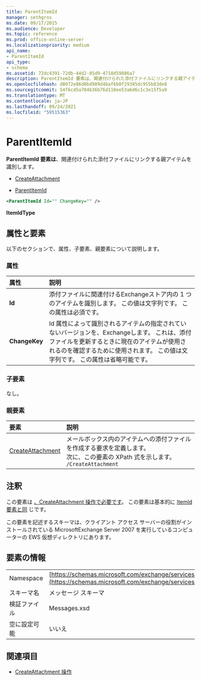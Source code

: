 ```yaml
---
title: ParentItemId
manager: sethgros
ms.date: 09/17/2015
ms.audience: Developer
ms.topic: reference
ms.prod: office-online-server
ms.localizationpriority: medium
api_name:
- ParentItemId
api_type:
- schema
ms.assetid: 72dc4391-72db-44d2-85d9-4718d59886a7
description: ParentItemId 要素は、関連付けられた添付ファイルにリンクする親アイテムを識別します。
ms.openlocfilehash: d8072e86d8bd989d4baf6b0f29385dc955b83de8
ms.sourcegitcommit: 54f6cd5a704b36b76d110ee53a6d6c1c3e15f5a9
ms.translationtype: MT
ms.contentlocale: ja-JP
ms.lasthandoff: 09/24/2021
ms.locfileid: "59515363"
---
```

# <a name="parentitemid"></a>ParentItemId

**ParentItemId 要素は**、関連付けられた添付ファイルにリンクする親アイテムを識別します。 
  
- [CreateAttachment](createattachment.md)
  
- [ParentItemId](parentitemid.md)
  
```xml
<ParentItemId Id="" ChangeKey="" />
```

**ItemIdType**

## <a name="attributes-and-elements"></a>属性と要素

以下のセクションで、属性、子要素、親要素について説明します。
  
### <a name="attributes"></a>属性

|**属性**|**説明**|
|:-----|:-----|
|**Id** <br/> |添付ファイルに関連付けるExchangeストア内の 1 つのアイテムを識別します。 この値は文字列です。 この属性は必須です。  <br/> |
|**ChangeKey** <br/> |Id 属性によって識別されるアイテムの指定されていないバージョンを、Exchangeします。  これは、添付ファイルを更新するときに現在のアイテムが使用されるのを確認するために使用されます。 この値は文字列です。 この属性は省略可能です。  <br/> |
   
### <a name="child-elements"></a>子要素

なし。
  
### <a name="parent-elements"></a>親要素

|**要素**|**説明**|
|:-----|:-----|
|[CreateAttachment](createattachment.md) <br/> |メールボックス内のアイテムへの添付ファイルを作成する要求を定義します。  <br/> 次に、この要素の XPath 式を示します。  <br/>  `/CreateAttachment` <br/> |
   
## <a name="remarks"></a>注釈

この要素は [、CreateAttachment 操作で必要です](createattachment-operation.md)。 この要素は基本的に [ItemId 要素と同](itemid.md) じです。 
  
この要素を記述するスキーマは、クライアント アクセス サーバーの役割がインストールされている MicrosoftExchange Server 2007 を実行しているコンピューターの EWS 仮想ディレクトリにあります。
  
## <a name="element-information"></a>要素の情報

|||
|:-----|:-----|
|Namespace  <br/> |[https://schemas.microsoft.com/exchange/services/2006/messages](https://schemas.microsoft.com/exchange/services/2006/messages) <br/> |
|スキーマ名  <br/> |メッセージ スキーマ  <br/> |
|検証ファイル  <br/> |Messages.xsd  <br/> |
|空に設定可能  <br/> |いいえ  <br/> |
   
## <a name="see-also"></a>関連項目

- [CreateAttachment 操作](createattachment-operation.md)

